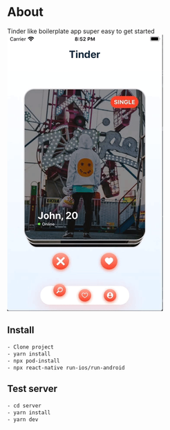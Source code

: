 # About

Tinder like boilerplate app super easy to get started
![](demo.gif)

## Install
```
- Clone project
- yarn install
- npx pod-install
- npx react-native run-ios/run-android
```
## Test server
```
- cd server
- yarn install
- yarn dev
```
